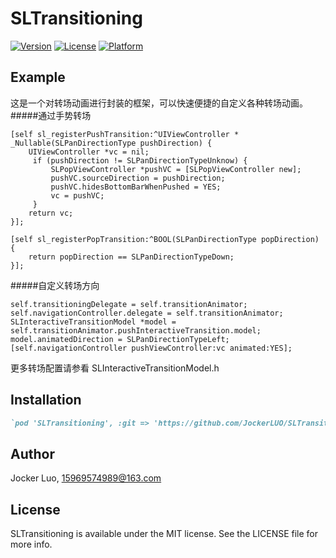 # SLTransitioning

[![Version](https://img.shields.io/cocoapods/v/SLTransitioning.svg?style=flat)](https://cocoapods.org/pods/SLTransitioning)
[![License](https://img.shields.io/cocoapods/l/SLTransitioning.svg?style=flat)](https://cocoapods.org/pods/SLTransitioning)
[![Platform](https://img.shields.io/cocoapods/p/SLTransitioning.svg?style=flat)](https://cocoapods.org/pods/SLTransitioning)

## Example

这是一个对转场动画进行封装的框架，可以快速便捷的自定义各种转场动画。
#####通过手势转场

```
[self sl_registerPushTransition:^UIViewController * _Nullable(SLPanDirectionType pushDirection) {
    UIViewController *vc = nil;
     if (pushDirection != SLPanDirectionTypeUnknow) {
         SLPopViewController *pushVC = [SLPopViewController new];
         pushVC.sourceDirection = pushDirection;
         pushVC.hidesBottomBarWhenPushed = YES;
         vc = pushVC;
     }
    return vc;
}];
```
```
[self sl_registerPopTransition:^BOOL(SLPanDirectionType popDirection) {
    return popDirection == SLPanDirectionTypeDown;
}];
```

#####自定义转场方向
```
self.transitioningDelegate = self.transitionAnimator;
self.navigationController.delegate = self.transitionAnimator;
SLInteractiveTransitionModel *model = self.transitionAnimator.pushInteractiveTransition.model;
model.animatedDirection = SLPanDirectionTypeLeft;
[self.navigationController pushViewController:vc animated:YES];
```
更多转场配置请参看 SLInteractiveTransitionModel.h

## Installation

```ruby
`pod 'SLTransitioning', :git => 'https://github.com/JockerLUO/SLTransitioning.git'`
```

## Author

Jocker Luo, 15969574989@163.com

## License

SLTransitioning is available under the MIT license. See the LICENSE file for more info.
